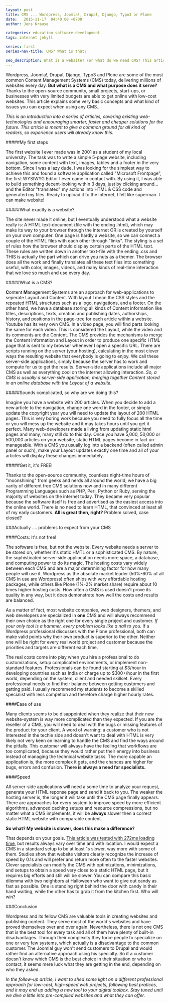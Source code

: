 ```yaml
---
layout: post
title: CMS ... Wordpress, Joomla!, Drupal, Django, Typo3 or Plone
date:   2015-11-17  04:40:00 +0700
author: Jens Krause

categories: education software-development
tags: internet jekyll

series: first
series-nav-title: CMS? What is that?

seo_description: What is a website? For what do we need CMS? This article explains the basics of internet and shows commonly used solutions as Wordpress, Joomla!, Drupal, Django, Typo3 and Plone.
---
```


Wordpress, Joomla!, Drupal, Django, Typo3 and Plone are some of the most common Content Management Systems (CMS) today, delivering millions of websites every day. **But what is a CMS and what purpose does it serve?** Thanks to the open-source community, small projects, start-ups, or businesses with very limited budgets are able to get online with low-cost websites. This article explains some very basic concepts and what kind of issues you can expect when using any CMS...

<!--more-->

_This is an introduction into a series of articles, covering existing web-technologies and encouraging smarter, faster and cheaper solutions for the future. This article is meant to give a common ground for all kind of readers, so experience users will already know this._

#####My first steps

The first website I ever made was in 2001 as a student of my local university. The task was to write a simple 5-page website, including navigation, some content with text, images, tables and a footer in the very bottom. Since I was a lazy dude, I was looking for the simplest way to achieve this and found a software application called "Microsoft Frontpage", the first WYSIWYG Editor I ever came in contact with. By using it, I was able to build something decent-looking within 3 days, just by clicking around... and the Editor "translated" my actions into HTML & CSS code and generated my files. Ready to upload it to the internet, I felt like superman. I can make website!

#####What exactly is a website?

The site never made it online, but I eventually understood what a website really is:
A HTML text-document (file with the ending .html), which may make its way to your browser through the internet OR is created by yourself on your own computer. One page is hardly a website, so we can connect a couple of the HTML files with each other through "links". The styling is a set of rules how the browser should display certain parts of the HTML text. These rules are written down in another text-file with the ending .css and THIS is actually the part which can drive you nuts as a themer. The browser does all the work and finally translates all these text files into something useful, with color, images, videos, and many kinds of real-time interaction that we love so much and use every day.

#####What is a CMS?

**C**ontent **M**anagement **S**ystems are an approach for web-applications to seperate Layout and Content. With layout I mean the CSS styles and the repeated HTML structures such as a logo, navigations, and a footer. On the other hand, we have a database storing all kinds of Content information like titles, descriptions, texts, creation and publishing dates, authorships, history, and positions in the page-tree for each article within a website. Youtube has its very own CMS. In a video page, you will find parts looking the same for each video. This is considered the Layout, while the video and its comments are the Content. The CMS provides the mechanisms to merge the Content information and Layout in order to produce one specific HTML page that is sent to my browser whenever I open a specific URL. There are scripts running on the server (your hosting), calculating in the most clever ways the resulting website that everybody is going to enjoy. We call these server-side applications, simply because the server has to work and compute for us to get the results. Server-side applications include all major CMS as well as everything cool on the internet allowing interaction. _So, a CMS is usually a server-side application, merging together Content stored in an online database with the Layout of a website._

#####Sounds complicated, so why are we doing this?

Imagine you have a website with 200 articles. When you decide to add a new article to the navigation, change one word in the footer, or simply update the copyright year you will need to update the layout of 200 HTML pages. This is very boring work because you need to fully focus all the time or you will mess up the website and it may takes hours until you get it perfect. Many web-developers made a living from updating static html pages and many, many still do to this day. Once you have 5,000, 50,000 or 500,000 articles on your website, static HTML pages become in fact un-manageable. With a CMS you usually log into a backend (often called admin panel or such), make your Layout updates exactly one time and all of your articles will display these changes immediately.

#####Get it, it's FREE!

Thanks to the open-source community, countless night-time hours of "moonshining" from geeks and nerds all around the world, we have a big varity of different free CMS solutions now and in many different Programming Languages such as PHP, Perl, Python or Ruby, serving the majority of websites on the internet today. They became very popular because the software itself is free and advertised as the easiest access into the online world. There is no need to learn HTML, that convinced at least all of my early customers.
**All is great then, right?** Problem solved, case closed?

###Actually .... problems to expect from your CMS

####Costs: It's not free!

The software is free, but not the website. Every website needs a server to be stored on, whether it's static HMTL or a sophisticated CMS. By nature, the sophisticated server-side appliocation needs more space, a database, and computing power to do its magic. The hosting costs vary widely between each CMS and are a major determining factor for how many people will use it. Wordpress as the absolute market leader (50%-60% of all CMS in use are Wordpress) often ships with very affordable hosting packages, while others like Plone (1%-2% market share) require about 10 times higher hosting costs. How often a CMS is used doesn't prove its quality in any way, but it does demonstrate how well the costs and results are balanced.

As a matter of fact, most website companies, web designers, themers, and web developers are specialized in **one** CMS and will always recommend their own choice as the right one for every single project and customer.
_If your only tool is a hammer, every problem looks like a nail to you._
If a Wordpress professional discusses with the Plone professional, both can make valid points why their own product is superior to the other. Neither one will be right for every real world project and customer because the priorities and targets are different each time.

The real costs come into play when you hire a professional to do customizations, setup complicated environments, or implement non-standard features. Professionals can be found starting at $3/hour in developing countries such as India or charge up to $300+/hour in the first world, depending on the system, client and needed skillset. Every professional needs to find their balance between getting customers and getting paid. I usually recommend my students to become a skilled specialist with less competion and therefore charge higher hourly rates.

####Ease of use

Many clients seems to be disappointed when they realize that their new website-system is way more complicated than they expected. If you are the reseller of a CMS, you will need to deal with the bugs or missing features of the product for your client. A word of warning: a customer who is not interested in the techie side and doesn't want to deal with HTML is very likely not very keen on learning to handle the CMS and find the ways around the pitfalls. This customer will always have the feeling that workflows are too complicated, because they would rather put their energy into business instead of managing the technical website tasks. The more capable an application is, the more complex it gets, and the chances are higher for bugs, errors and confusion. **There is always a need for specialists.**

####Speed

All server-side applications will need a some time to analyze your request, generate your HTML reponse page and send it back to you. The weaker the hosting server is, the longer it will take until the CMS page finally appears. There are approaches for every system to improve speed by more efficient algorithms, advanced caching setups and resource compressions, but no matter what a CMS implements, it will be **always** slower then a correct static HTML website with comparable content. 

**So what? My website is slower, does this make a difference?**

That depends on your goals. [This article was tested with 272ms loading time](http://tools.pingdom.com/fpt/#!/wTly2), but results always vary over time and with location. I would expect a CMS in a standard setup to be at least 1s slower, way more with some of them. Studies show that website visitors clearly recognize the increase of speed by 0.1s and will prefer and return more often to the faster websites. Clever specialists can modify the CMS with optimizations, minimizations, and setups to obtain a speed very close to a static HTML page, but it requires big efforts and still will be slower. You can compare this basic dilemma with two neighbors at Halloween who want to give out candy as fast as possible. One is standing right behind the door with candy in their hand waiting, while the other has to grab it from the kitchen first. Who will win?

###Conclusion

Wordpress and its fellow CMS are valuable tools in creating websites and publishing content. They serve most of the world's websites and have proved themselves over and over again. Nevertheless, there is not one CMS that is the best tool for every task and all of them have plenty of built-in disadvantages. Through their complexity they force people to specialize on one or very few systems, which actually is a disadvantage to the common customer. The Joomla! guy won't send customers to Drupal and would rather find an alternative approach using his specialty. So if a customer doesn't know which CMS is the best choice in their situation or who to contact, it seems mere luck what they are getting in the end, depending on who they asked.

_In the follow-up article, I want to shed some light on a different professional approach for low-cost, high-speed web projects, following best pratices, and it may end up adding a new tool to your digital toolbox. Stay tuned until we dive a little into pre-compiled websites and what they can offer._
